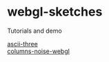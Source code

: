 # webgl-sketches
Tutorials and demo

[ascii-three](https://danieledep.github.io/webgl-sketches/ascii-three/dist/index.html)  
[columns-noise-webgl](https://danieledep.github.io/webgl-sketches/columns-noise-webgl/index.html)
